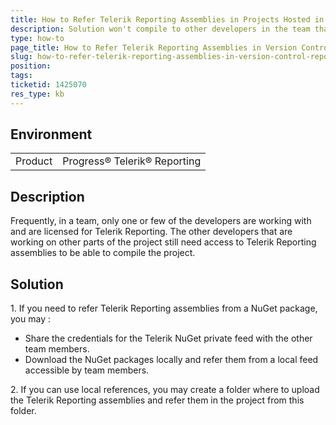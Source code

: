 ```yaml
---
title: How to Refer Telerik Reporting Assemblies in Projects Hosted in Version Control Repository when only One/Few Developers Hold Licenses
description: Solution won't compile to other developers in the team that are not licensed for Telerik Reporting
type: how-to
page_title: How to Refer Telerik Reporting Assemblies in Version Control Repository with Limited Number of Licenses
slug: how-to-refer-telerik-reporting-assemblies-in-version-control-repository-with-limited-number-of-licenses
position: 
tags: 
ticketid: 1425070
res_type: kb
---
```


## Environment
<table>
    <tbody>
	    <tr>
	    	<td>Product</td>
	    	<td>Progress® Telerik® Reporting</td>
	    </tr>
    </tbody>
</table>


## Description
Frequently, in a team, only one or few of the developers are working with and are licensed for Telerik Reporting. The other developers that are working on other parts of the project still need access to Telerik Reporting assemblies to be able to compile the project.

## Solution
 1\. If you need to refer Telerik Reporting assemblies from a NuGet package, you may :
  - Share the credentials for the Telerik NuGet private feed with the other team members.  
  - Download the NuGet packages locally and refer them from a local feed accessible by team members.  



 2\. If you can use local references, you may create a folder where to upload the Telerik Reporting assemblies and refer them in the project from this folder. 
